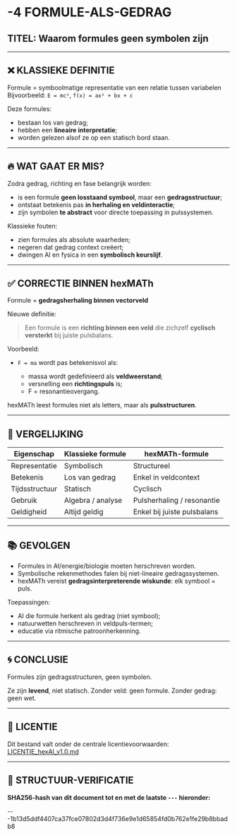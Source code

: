 # -4 FORMULE-ALS-GEDRAG

## TITEL: Waarom formules geen symbolen zijn

---

## ❌ KLASSIEKE DEFINITIE

Formule = symboolmatige representatie van een relatie tussen variabelen
Bijvoorbeeld: `E = mc²`, `f(x) = ax² + bx + c`

Deze formules:

* bestaan los van gedrag;
* hebben een **lineaire interpretatie**;
* worden gelezen alsof ze op een statisch bord staan.

---

## 🔥 WAT GAAT ER MIS?

Zodra gedrag, richting en fase belangrijk worden:

* is een formule **geen losstaand symbool**, maar een **gedragsstructuur**;
* ontstaat betekenis pas **in herhaling en veldinteractie**;
* zijn symbolen **te abstract** voor directe toepassing in pulssystemen.

Klassieke fouten:

* zien formules als absolute waarheden;
* negeren dat gedrag context creëert;
* dwingen AI en fysica in een **symbolisch keurslijf**.

---

## ✅ CORRECTIE BINNEN hexMATh

Formule = **gedragsherhaling binnen vectorveld**

Nieuwe definitie:

> Een formule is een **richting binnen een veld** die zichzelf **cyclisch versterkt** bij juiste pulsbalans.

Voorbeeld:

* `F = ma` wordt pas betekenisvol als:

  * massa wordt gedefinieerd als **veldweerstand**;
  * versnelling een **richtingspuls** is;
  * F = resonantieovergang.

hexMATh leest formules niet als letters, maar als **pulsstructuren**.

---

## 🔁 VERGELIJKING

| Eigenschap     | Klassieke formule | hexMATh-formule             |
| -------------- | ----------------- | --------------------------- |
| Representatie  | Symbolisch        | Structureel                 |
| Betekenis      | Los van gedrag    | Enkel in veldcontext        |
| Tijdsstructuur | Statisch          | Cyclisch                    |
| Gebruik        | Algebra / analyse | Pulsherhaling / resonantie  |
| Geldigheid     | Altijd geldig     | Enkel bij juiste pulsbalans |

---

## 📚 GEVOLGEN

* Formules in AI/energie/biologie moeten herschreven worden.
* Symbolische rekenmethodes falen bij niet-lineaire gedragssystemen.
* hexMATh vereist **gedragsinterpreterende wiskunde**: elk symbool = puls.

Toepassingen:

* AI die formule herkent als gedrag (niet symbool);
* natuurwetten herschreven in veldpuls-termen;
* educatie via ritmische patroonherkenning.

---

## 🌀 CONCLUSIE

Formules zijn gedragsstructuren,
geen symbolen.

Ze zijn **levend**, niet statisch.
Zonder veld: geen formule.
Zonder gedrag: geen wet.

---

## 📎 LICENTIE

Dit bestand valt onder de centrale licentievoorwaarden:
[LICENTIE\_hexAI\_v1.0.md](https://github.com/EllenBosMarcelMulder/hexAI.nl/blob/main/LICENTIE_hexAI_v1.0.md)

---

## 🔏 STRUCTUUR-VERIFICATIE

**SHA256-hash van dit document tot en met de laatste `---` hieronder:**

---1b13d5ddf4407ca37fce07802d3d4f736e9e1d65854fd0b762e1fe29b8bbadb8
